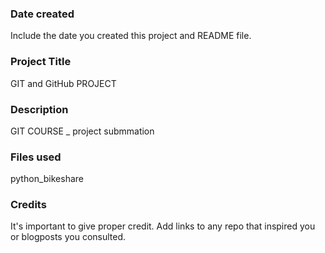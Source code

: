 ### Date created
Include the date you created this project and README file.

### Project Title
GIT and GitHub PROJECT

### Description
GIT COURSE _ project submmation

### Files used
python_bikeshare

### Credits
It's important to give proper credit. Add links to any repo that inspired you or blogposts you consulted.

